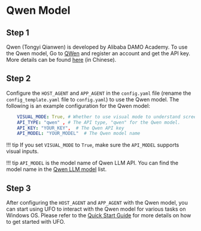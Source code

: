 # Qwen Model

## Step 1
Qwen (Tongyi Qianwen) is developed by Alibaba DAMO Academy. To use the Qwen model, Go to [QWen](https://dashscope.aliyun.com/) and register an account and get the API key. More details can be found [here](https://help.aliyun.com/zh/dashscope/developer-reference/activate-dashscope-and-create-an-api-key?spm=a2c4g.11186623.0.0.7b5749d72j3SYU) (in Chinese).

## Step 2
Configure the `HOST_AGENT` and `APP_AGENT` in the `config.yaml` file (rename the `config_template.yaml` file to `config.yaml`) to use the Qwen model. The following is an example configuration for the Qwen model:

```yaml
    VISUAL_MODE: True, # Whether to use visual mode to understand screenshots and take actions
    API_TYPE: "qwen" , # The API type, "qwen" for the Qwen model.
    API_KEY: "YOUR_KEY",  # The Qwen API key
    API_MODEL: "YOUR_MODEL"  # The Qwen model name
```

!!! tip
    If you set `VISUAL_MODE` to `True`, make sure the `API_MODEL` supports visual inputs.

!!! tip
    `API_MODEL` is the model name of Qwen LLM API. You can find the model name in the [Qwen LLM model](https://help.aliyun.com/zh/dashscope/developer-reference/model-square/?spm=a2c4g.11186623.0.0.35a36ffdt97ljI) list.

## Step 3
After configuring the `HOST_AGENT` and `APP_AGENT` with the Qwen model, you can start using UFO to interact with the Qwen model for various tasks on Windows OS. Please refer to the [Quick Start Guide](../getting_started/quick_start.md) for more details on how to get started with UFO.
